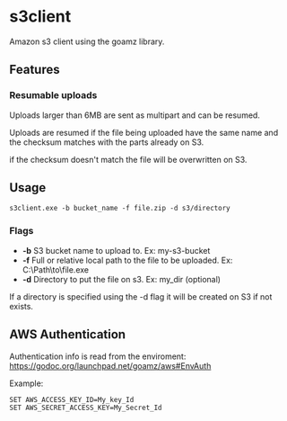 s3client
========

Amazon s3 client using the goamz library.

## Features

### Resumable uploads

Uploads larger than 6MB are sent as multipart and can be resumed.

Uploads are resumed if the file being uploaded have the same name and the checksum matches with the parts already on S3.

if the checksum doesn't match the file will be overwritten on S3.

## Usage

    s3client.exe -b bucket_name -f file.zip -d s3/directory

### Flags

- **-b** S3 bucket name to upload to. Ex: my-s3-bucket
- **-f** Full or relative local path to the file to be uploaded. Ex: C:\Path\to\file.exe
- **-d** Directory to put the file on s3. Ex: my_dir (optional)

If a directory is specified using the -d flag it will be created on S3 if not exists.

## AWS Authentication

Authentication info is read from the enviroment: https://godoc.org/launchpad.net/goamz/aws#EnvAuth

Example:

    SET AWS_ACCESS_KEY_ID=My_key_Id
    SET AWS_SECRET_ACCESS_KEY=My_Secret_Id
